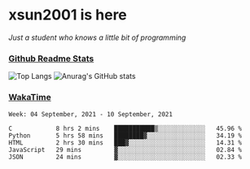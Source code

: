# xsun2001 is here

*Just a student who knows a little bit of programming*

### [Github Readme Stats](https://github.com/anuraghazra/github-readme-stats)

![Top Langs](https://github-readme-stats.vercel.app/api/top-langs/?username=xsun2001&layout=compact&theme=radical) ![Anurag's GitHub stats](https://github-readme-stats.vercel.app/api?username=xsun2001&show_icons=true&theme=radical)

### [WakaTime](https://wakatime.com)

<!--START_SECTION:waka-->
```text
Week: 04 September, 2021 - 10 September, 2021

C            8 hrs 2 mins    ███████████▒░░░░░░░░░░░░░   45.96 % 
Python       5 hrs 58 mins   ████████▓░░░░░░░░░░░░░░░░   34.19 % 
HTML         2 hrs 30 mins   ███▓░░░░░░░░░░░░░░░░░░░░░   14.31 % 
JavaScript   29 mins         ▓░░░░░░░░░░░░░░░░░░░░░░░░   02.84 % 
JSON         24 mins         ▓░░░░░░░░░░░░░░░░░░░░░░░░   02.33 % 
```
<!--END_SECTION:waka-->
